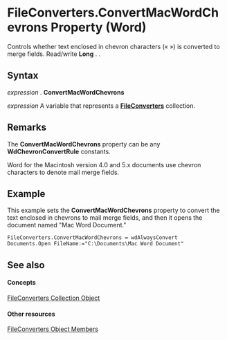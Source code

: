 
# FileConverters.ConvertMacWordChevrons Property (Word)

Controls whether text enclosed in chevron characters (« ») is converted to merge fields. Read/write  **Long** . .


## Syntax

 _expression_ . **ConvertMacWordChevrons**

 _expression_ A variable that represents a **[FileConverters](b9b8fc53-1c8e-224d-726a-4edf172ca647.md)** collection.


## Remarks

The  **ConvertMacWordChevrons** property can be any **WdChevronConvertRule** constants.

Word for the Macintosh version 4.0 and 5.x documents use chevron characters to denote mail merge fields.


## Example

This example sets the  **ConvertMacWordChevrons** property to convert the text enclosed in chevrons to mail merge fields, and then it opens the document named "Mac Word Document."


```
FileConverters.ConvertMacWordChevrons = wdAlwaysConvert 
Documents.Open FileName:="C:\Documents\Mac Word Document"
```


## See also


#### Concepts


[FileConverters Collection Object](b9b8fc53-1c8e-224d-726a-4edf172ca647.md)
#### Other resources


[FileConverters Object Members](09a5b214-58e0-9b97-2ac3-e8a6f71dd657.md)

